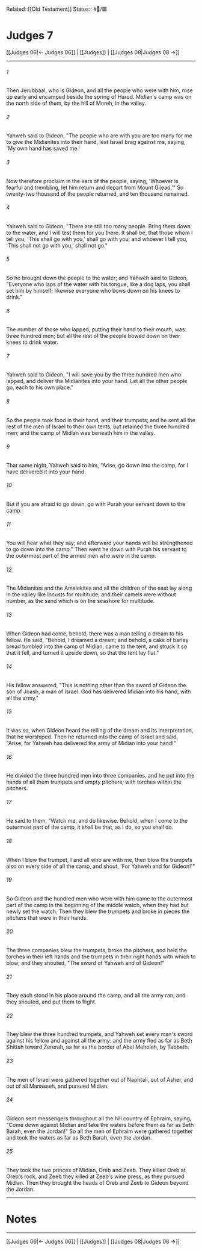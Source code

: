 Related::[[Old Testament]]
Status:: #📖/🟥
# Judges 7

[[Judges 06|← Judges 06]] | [[Judges]] | [[Judges 08|Judges 08 →]]
***



###### 1 
Then Jerubbaal, who is Gideon, and all the people who were with him, rose up early and encamped beside the spring of Harod. Midian's camp was on the north side of them, by the hill of Moreh, in the valley. 

###### 2 
Yahweh said to Gideon, "The people who are with you are too many for me to give the Midianites into their hand, lest Israel brag against me, saying, 'My own hand has saved me.' 

###### 3 
Now therefore proclaim in the ears of the people, saying, 'Whoever is fearful and trembling, let him return and depart from Mount Gilead.'" So twenty-two thousand of the people returned, and ten thousand remained. 

###### 4 
Yahweh said to Gideon, "There are still too many people. Bring them down to the water, and I will test them for you there. It shall be, that those whom I tell you, 'This shall go with you,' shall go with you; and whoever I tell you, 'This shall not go with you,' shall not go." 

###### 5 
So he brought down the people to the water; and Yahweh said to Gideon, "Everyone who laps of the water with his tongue, like a dog laps, you shall set him by himself; likewise everyone who bows down on his knees to drink." 

###### 6 
The number of those who lapped, putting their hand to their mouth, was three hundred men; but all the rest of the people bowed down on their knees to drink water. 

###### 7 
Yahweh said to Gideon, "I will save you by the three hundred men who lapped, and deliver the Midianites into your hand. Let all the other people go, each to his own place." 

###### 8 
So the people took food in their hand, and their trumpets; and he sent all the rest of the men of Israel to their own tents, but retained the three hundred men; and the camp of Midian was beneath him in the valley. 

###### 9 
That same night, Yahweh said to him, "Arise, go down into the camp, for I have delivered it into your hand. 

###### 10 
But if you are afraid to go down, go with Purah your servant down to the camp. 

###### 11 
You will hear what they say; and afterward your hands will be strengthened to go down into the camp." Then went he down with Purah his servant to the outermost part of the armed men who were in the camp. 

###### 12 
The Midianites and the Amalekites and all the children of the east lay along in the valley like locusts for multitude; and their camels were without number, as the sand which is on the seashore for multitude. 

###### 13 
When Gideon had come, behold, there was a man telling a dream to his fellow. He said, "Behold, I dreamed a dream; and behold, a cake of barley bread tumbled into the camp of Midian, came to the tent, and struck it so that it fell, and turned it upside down, so that the tent lay flat." 

###### 14 
His fellow answered, "This is nothing other than the sword of Gideon the son of Joash, a man of Israel. God has delivered Midian into his hand, with all the army." 

###### 15 
It was so, when Gideon heard the telling of the dream and its interpretation, that he worshiped. Then he returned into the camp of Israel and said, "Arise, for Yahweh has delivered the army of Midian into your hand!" 

###### 16 
He divided the three hundred men into three companies, and he put into the hands of all them trumpets and empty pitchers, with torches within the pitchers. 

###### 17 
He said to them, "Watch me, and do likewise. Behold, when I come to the outermost part of the camp, it shall be that, as I do, so you shall do. 

###### 18 
When I blow the trumpet, I and all who are with me, then blow the trumpets also on every side of all the camp, and shout, 'For Yahweh and for Gideon!'" 

###### 19 
So Gideon and the hundred men who were with him came to the outermost part of the camp in the beginning of the middle watch, when they had but newly set the watch. Then they blew the trumpets and broke in pieces the pitchers that were in their hands. 

###### 20 
The three companies blew the trumpets, broke the pitchers, and held the torches in their left hands and the trumpets in their right hands with which to blow; and they shouted, "The sword of Yahweh and of Gideon!" 

###### 21 
They each stood in his place around the camp, and all the army ran; and they shouted, and put them to flight. 

###### 22 
They blew the three hundred trumpets, and Yahweh set every man's sword against his fellow and against all the army; and the army fled as far as Beth Shittah toward Zererah, as far as the border of Abel Meholah, by Tabbath. 

###### 23 
The men of Israel were gathered together out of Naphtali, out of Asher, and out of all Manasseh, and pursued Midian. 

###### 24 
Gideon sent messengers throughout all the hill country of Ephraim, saying, "Come down against Midian and take the waters before them as far as Beth Barah, even the Jordan!" So all the men of Ephraim were gathered together and took the waters as far as Beth Barah, even the Jordan. 

###### 25 
They took the two princes of Midian, Oreb and Zeeb. They killed Oreb at Oreb's rock, and Zeeb they killed at Zeeb's wine press, as they pursued Midian. Then they brought the heads of Oreb and Zeeb to Gideon beyond the Jordan.

---
# Notes


***
[[Judges 06|← Judges 06]] | [[Judges]] | [[Judges 08|Judges 08 →]]
